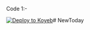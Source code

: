 Code 1:-

[![Deploy to Koyeb](https://www.koyeb.com/static/images/deploy/button.svg)](https://app.koyeb.com/deploy?...)# NewToday
